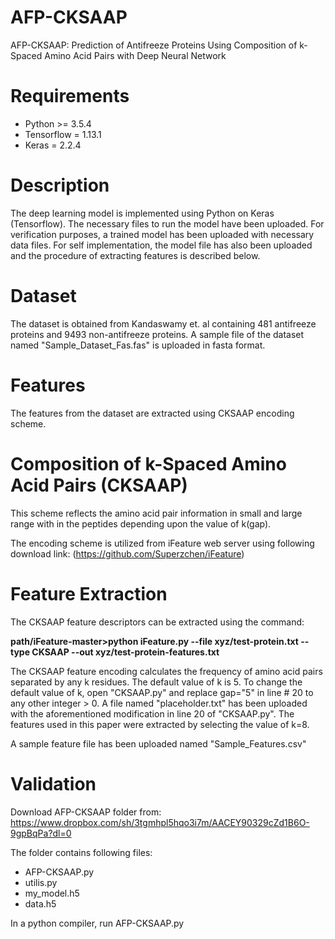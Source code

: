 # AFP-CKSAAP
AFP-CKSAAP: Prediction of Antifreeze Proteins Using Composition of k-Spaced Amino Acid Pairs with Deep Neural Network

# Requirements
- Python >= 3.5.4
- Tensorflow = 1.13.1
- Keras = 2.2.4

# Description
The deep learning model is implemented using Python on Keras (Tensorflow). The necessary files to run the model have been uploaded. 
For verification purposes, a trained model has been uploaded with necessary data files. For self implementation, the model file has also been uploaded and the procedure of extracting features is described below.

# Dataset
The dataset is obtained from Kandaswamy et. al containing 481 antifreeze proteins and 9493 non-antifreeze proteins.
A sample file of the dataset named "Sample_Dataset_Fas.fas" is uploaded in fasta format.

# Features
The features from the dataset are extracted using CKSAAP encoding scheme. 
# Composition of k-Spaced Amino Acid Pairs (CKSAAP)
This scheme reflects the amino acid pair information in small and large range with in the peptides depending upon the value of k(gap).

The encoding scheme is utilized from iFeature web server using following download link: 
(https://github.com/Superzchen/iFeature)

# Feature Extraction
The CKSAAP feature descriptors can be extracted using the command: 

**path/iFeature-master>python iFeature.py --file xyz/test-protein.txt --type CKSAAP --out xyz/test-protein-features.txt**

The CKSAAP feature encoding calculates the frequency of amino acid pairs separated by any k residues. The default value of k is 5. To change the default value of k, open "CKSAAP.py" and replace gap="5" in line # 20 to any other integer > 0. A file named "placeholder.txt" has been uploaded with the aforementioned modification in line 20 of "CKSAAP.py".  The features used in this paper were extracted by selecting the value of k=8.

A sample feature file has been uploaded named "Sample_Features.csv"

# Validation
Download AFP-CKSAAP folder from:
https://www.dropbox.com/sh/3tgmhpl5hqo3i7m/AACEY90329cZd1B6O-9gpBqPa?dl=0

The folder contains following files:
- AFP-CKSAAP.py
- utilis.py
- my_model.h5
- data.h5

In a python compiler, run AFP-CKSAAP.py

